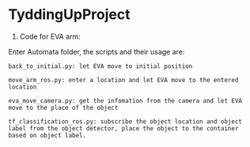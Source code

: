 # TyddingUpProject

1. Code for EVA arm:

Enter Automata folder, the scripts and their usage are:

	back_to_initial.py: let EVA move to initial position

	move_arm_ros.py: enter a location and let EVA move to the entered location

	eva_move_camera.py: get the infomation from the camera and let EVA move to the place of the object

	tf_classification_ros.py: subscribe the object location and object label from the object detector, place the object to the container based on object label.

